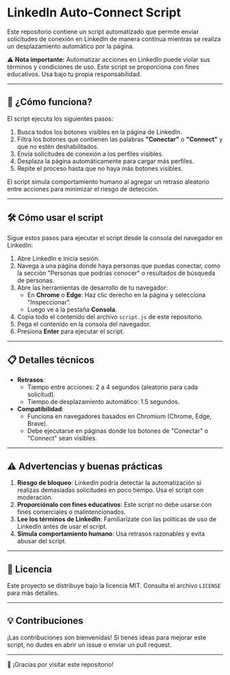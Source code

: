 # LinkedIn Auto-Connect Script

Este repositorio contiene un script automatizado que permite enviar solicitudes de conexión en LinkedIn de manera continua mientras se realiza un desplazamiento automático por la página. 

⚠ **Nota importante:** Automatizar acciones en LinkedIn puede violar sus términos y condiciones de uso. Este script se proporciona con fines educativos. Usa bajo tu propia responsabilidad.

---

## 🚀 ¿Cómo funciona?

El script ejecuta los siguientes pasos:
1. Busca todos los botones visibles en la página de LinkedIn.
2. Filtra los botones que contienen las palabras **"Conectar"** o **"Connect"** y que no estén deshabilitados.
3. Envía solicitudes de conexión a los perfiles visibles.
4. Desplaza la página automáticamente para cargar más perfiles.
5. Repite el proceso hasta que no haya más botones visibles.

El script simula comportamiento humano al agregar un retraso aleatorio entre acciones para minimizar el riesgo de detección.

---

## 🛠️ Cómo usar el script

Sigue estos pasos para ejecutar el script desde la consola del navegador en LinkedIn:

1. Abre LinkedIn e inicia sesión.
2. Navega a una página donde haya personas que puedas conectar, como la sección "Personas que podrías conocer" o resultados de búsqueda de personas.
3. Abre las herramientas de desarrollo de tu navegador:
   - En **Chrome** o **Edge**: Haz clic derecho en la página y selecciona "Inspeccionar".
   - Luego ve a la pestaña **Consola**.
4. Copia todo el contenido del archivo `script.js` de este repositorio.
5. Pega el contenido en la consola del navegador.
6. Presiona **Enter** para ejecutar el script.

---

## 📋 Detalles técnicos

- **Retrasos**:
  - Tiempo entre acciones: 2 a 4 segundos (aleatorio para cada solicitud).
  - Tiempo de desplazamiento automático: 1.5 segundos.
- **Compatibilidad**: 
  - Funciona en navegadores basados en Chromium (Chrome, Edge, Brave).
  - Debe ejecutarse en páginas donde los botones de "Conectar" o "Connect" sean visibles.

---

## ⚠ Advertencias y buenas prácticas

1. **Riesgo de bloqueo**: LinkedIn podría detectar la automatización si realizas demasiadas solicitudes en poco tiempo. Usa el script con moderación.
2. **Proporciónalo con fines educativos**: Este script no debe usarse con fines comerciales o malintencionados.
3. **Lee los términos de LinkedIn**: Familiarízate con las políticas de uso de LinkedIn antes de usar el script.
4. **Simula comportamiento humano**: Usa retrasos razonables y evita abusar del script.

---

## 📝 Licencia

Este proyecto se distribuye bajo la licencia MIT. Consulta el archivo `LICENSE` para más detalles.

---

## 💡 Contribuciones

¡Las contribuciones son bienvenidas! Si tienes ideas para mejorar este script, no dudes en abrir un issue o enviar un pull request.

---

🎉 ¡Gracias por visitar este repositorio!
